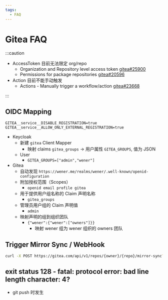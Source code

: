 ```yaml
---
tags:
  - FAQ
---
```


# Gitea FAQ

:::caution

- AccessToken 目前无法限定 org/repo
  - Organization and Repository level access token [gitea#25900](https://github.com/go-gitea/gitea/issues/25900)
  - Permissions for package repositories [gitea#20596](https://github.com/go-gitea/gitea/issues/20596)
- Action 目前不能手动触发
  - Actions - Manually trigger a workflow/action [gitea#23668](https://github.com/go-gitea/gitea/issues/23668)

:::

## OIDC Mapping

```env
GITEA__service__DISABLE_REGISTRATION=true
GITEA__service__ALLOW_ONLY_EXTERNAL_REGISTRATION=true
```

- Keycloak
  - 新建 `gitea` Client Mapper
    - 映射 claims `gitea_groups` -> 用户属性 `GITEA_GROUPS`, 值为 JSON
  - User
    - `GITEA_GROUPS=["admin","wener"]`
- Gitea
  - 自动发现 `https://wener.me/realms/wener/.well-known/openid-configuration`
  - 附加授权范围（Scopes）
    - `openid email profile gitea`
  - 用于提供用户组名称的 Claim 声明名称
    - `gitea_groups`
  - 管理员用户组的 Claim 声明值
    - `admin`
  - 映射声明的组到组织团队
    - `{"wener":{"wener":["owners"]}}`
      - 映射 wener 组为 wener 组织的 owners 团队

## Trigger Mirror Sync / WebHook

```bash
curl -X POST https://gitea.com/api/v1/repos/{owner}/{repo}/mirror-sync?token={pta}
```

## exit status 128 - fatal: protocol error: bad line length character: 4?

- git push 时发生
